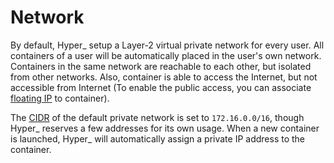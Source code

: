 # Network

By default, Hyper_ setup a Layer-2 virtual private network for every user. All containers of a user will be automatically placed in the user's own network. Containers in the same network are reachable to each other, but isolated from other networks. Also, container is able to access the Internet, but not accessible from Internet (To enable the public access, you can associate [floating IP](./fip.md) to container).

The [CIDR](https://en.wikipedia.org/wiki/Classless_Inter-Domain_Routing) of the default private network is set to `172.16.0.0/16`, though Hyper_ reserves a few addresses for its own usage. When a new container is launched, Hyper_ will automatically assign a private IP address to the container.



